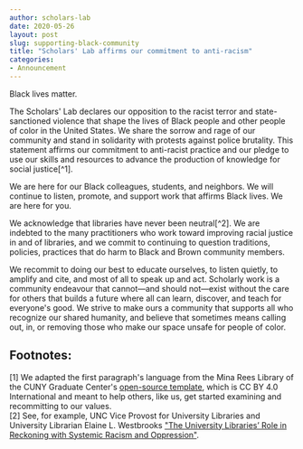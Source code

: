 ```yaml
---
author: scholars-lab
date: 2020-05-26
layout: post
slug: supporting-black-community
title: "Scholars' Lab affirms our commitment to anti-racism"
categories:
- Announcement
---
```

Black lives matter.

The Scholars' Lab declares our opposition to the racist terror and state-sanctioned violence that shape the lives of Black people and other people of color in the United States. We share the sorrow and rage of our community and stand in solidarity with protests against police brutality. This statement affirms our commitment to anti-racist practice and our pledge to use our skills and resources to advance the production of knowledge for social justice[^1].

We are here for our Black colleagues, students, and neighbors. We will continue to listen, promote, and support work that affirms Black lives. We are here for you.

We acknowledge that libraries have never been neutral[^2]. We are indebted to the many practitioners who work toward improving racial justice in and of libraries, and we commit to continuing to question traditions, policies, practices that do harm to Black and Brown community members. 

We recommit to doing our best to educate ourselves, to listen quietly, to amplify and cite, and most of all to speak up and act. Scholarly work is a community endeavour that cannot—and should not—exist without the care for others that builds a future where all can learn, discover, and teach for everyone's good. We strive to make ours a community that supports all who recognize our shared humanity, and believe that sometimes means calling out, in, or removing those who make our space unsafe for people of color.

## Footnotes:
[1] We adapted the first paragraph's language from the Mina Rees Library of the CUNY Graduate Center's [open-source template](https://gclibrary.commons.gc.cuny.edu/2020/06/01/blm/), which is CC BY 4.0 International and meant to help others, like us, get started examining and recommitting to our values.  
[2] See, for example, UNC Vice Provost for University Libraries and University Librarian Elaine L. Westbrooks ["The University Libraries’ Role in Reckoning with Systemic Racism and Oppression"](https://library.unc.edu/2020/06/the-university-libraries-role-in-reckoning-with-systemic-racism-and-oppression/).

